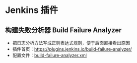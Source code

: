 # Jenkins 插件

## 构建失败分析器 Build Failure Analyzer
- 把日志分析方法写成正则表达式规则，便于后面直接看出原因
- 插件首页：https://plugins.jenkins.io/build-failure-analyzer/
- 配置文件：[build-failure-analyzer.xml](build-failure-analyzer/build-failure-analyzer.xml)